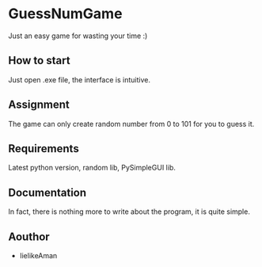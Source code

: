 # GuessNumGame

Just an easy game for wasting your time :)

## How to start

Just open .exe file, the interface is intuitive.
 
## Assignment

The game can only create random number from 0 to 101 for you to guess it.

## Requirements

Latest python version, random lib, PySimpleGUI lib.

## Documentation

In fact, there is nothing more to write about the program, it is quite simple.
## Aouthor

- lielikeAman

